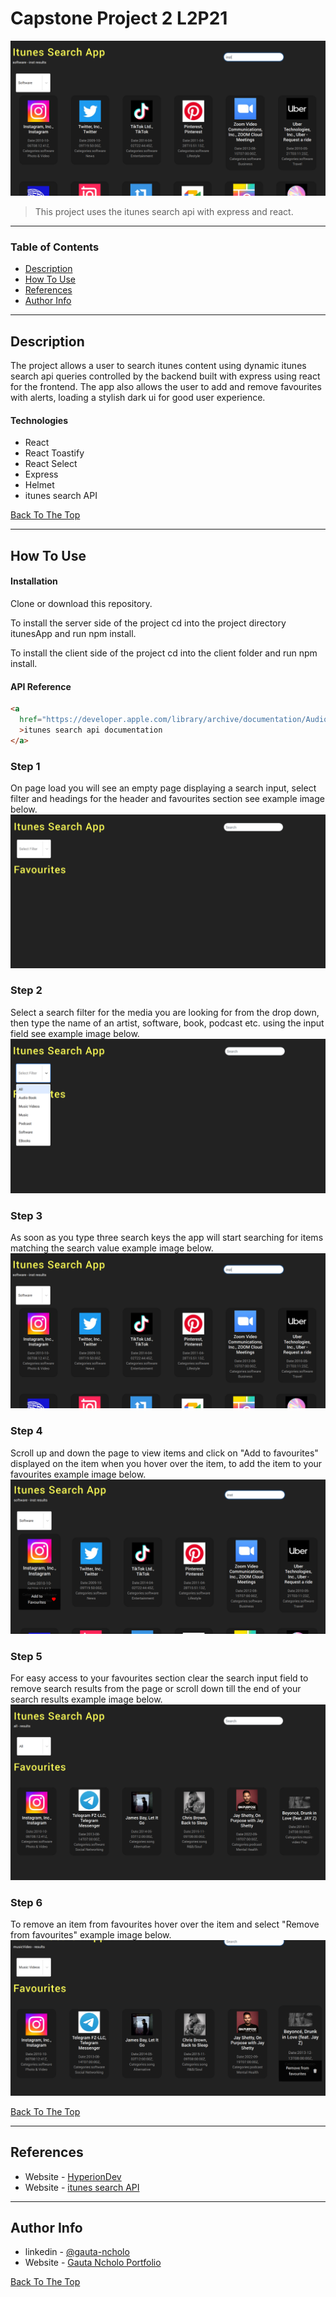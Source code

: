 # Capstone Project 2 L2P21

![Project Image](screenshots/search.png)

> This project uses the itunes search api with express and react.

---

### Table of Contents

- [Description](#description)
- [How To Use](#how-to-use)
- [References](#references)
- [Author Info](#author-info)

---

## Description

The project allows a user to search itunes content using dynamic itunes search api queries controlled by the backend built with express using react for the frontend. The app also allows the user to add and remove favourites with alerts, loading a stylish dark ui for good user experience.

#### Technologies

- React
- React Toastify
- React Select
- Express
- Helmet
- itunes search API

[Back To The Top](#capstone-project-2-l2p21)

---

## How To Use

#### Installation

Clone or download this repository.

To install the server side of the project cd into the project directory itunesApp and run npm install.

To install the client side of the project cd into the client folder and run npm install.

#### API Reference

```html
<a
  href="https://developer.apple.com/library/archive/documentation/AudioVideo/Conceptual/iTuneSearchAPI/index.html#//apple_ref/doc/uid/TP40017632-CH3-SW1"
  >itunes search api documentation
</a>
```

### Step 1

On page load you will see an empty page displaying a search input, select filter and headings for the header and favourites section see example image below.
![Image 1](screenshots/onload.png)

### Step 2

Select a search filter for the media you are looking for from the drop down, then type the name of an artist, software, book, podcast etc. using the input field see example image below.
![Image 2](screenshots/options.png)

### Step 3

As soon as you type three search keys the app will start searching for items matching the search value example image below.
![Image 3](screenshots/search.png)

### Step 4

Scroll up and down the page to view items and click on "Add to favourites" displayed on the item when you hover over the item, to add the item to your favourites example image below.
![Image 4](screenshots/addFavourite.png)

### Step 5

For easy access to your favourites section clear the search input field to remove search results from the page or scroll down till the end of your search results example image below.
![Image 5](screenshots/favourites.png)

### Step 6

To remove an item from favourites hover over the item and select "Remove from favourites" example image below.
![Image 6](screenshots/removeFavourite.png)

[Back To The Top](#capstone-project-2-l2p21)

---

## References

- Website - [HyperionDev](https://www.hyperiondev.com/)
- Website - [itunes search API](https://developer.apple.com/library/archive/documentation/AudioVideo/Conceptual/iTuneSearchAPI/index.html#//apple_ref/doc/uid/TP40017632-CH3-SW1)

---

## Author Info

- linkedin - [@gauta-ncholo](https://www.linkedin.com/in/gauta-ncholo/)
- Website - [Gauta Ncholo Portfolio](https://therealblackgold.github.io/Gauta-Ncholo-Resume/)

[Back To The Top](#capstone-project-2-l2p21)
